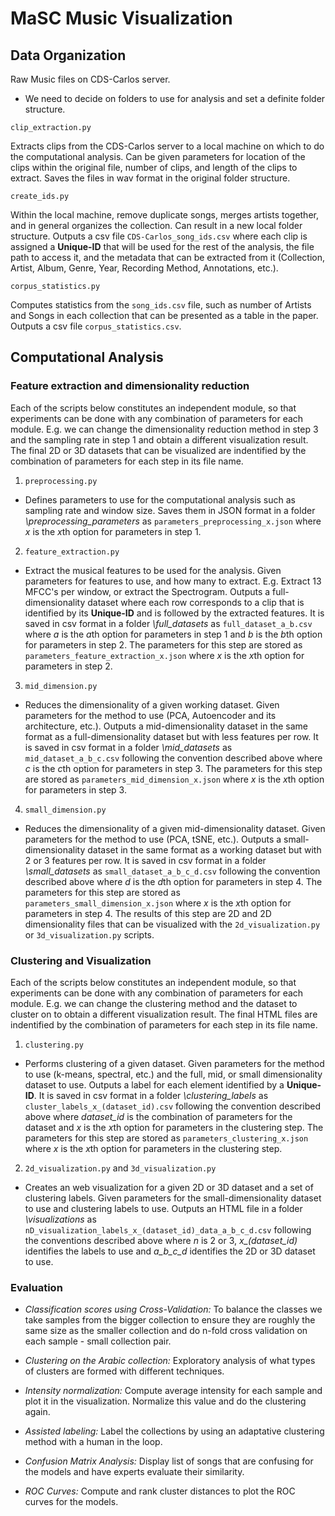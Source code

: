 # MaSC Music Visualization

## Data Organization

Raw Music files on CDS-Carlos server.
  - We need to decide on folders to use for analysis and set a definite folder structure.

`clip_extraction.py`

Extracts clips from the CDS-Carlos server to a local machine on which to do the computational analysis. Can be given parameters for location of the clips within the original file, number of clips, and length of the clips to extract. Saves the files in wav format in the original folder structure.

`create_ids.py`

Within the local machine, remove duplicate songs, merges artists together, and in general organizes the collection. Can result in a new local folder structure. Outputs a csv file `CDS-Carlos_song_ids.csv` where each clip is assigned a **Unique-ID** that will be used for the rest of the analysis, the file path to access it, and the metadata that can be extracted from it (Collection, Artist, Album, Genre, Year, Recording Method, Annotations, etc.).
  
`corpus_statistics.py`

Computes statistics from the `song_ids.csv` file, such as number of Artists and Songs in each collection that can be presented as a table in the paper. Outputs a csv file `corpus_statistics.csv`.

## Computational Analysis

### Feature extraction and dimensionality reduction

Each of the scripts below constitutes an independent module, so that experiments can be done with any combination of parameters for each module. E.g. we can change the dimensionality reduction method in step 3 and the sampling rate in step 1 and obtain a different visualization result. The final 2D or 3D datasets that can be visualized are indentified by the combination of parameters for each step in its file name.

1. `preprocessing.py`

  - Defines parameters to use for the computational analysis such as sampling rate and window size. Saves them in JSON format in a folder *\preprocessing_parameters* as `parameters_preprocessing_x.json` where *x* is the *x*th option for parameters in step 1.

2. `feature_extraction.py`

  - Extract the musical features to be used for the analysis. Given parameters for features to use, and how many to extract. E.g. Extract 13 MFCC's per window, or extract the Spectrogram. Outputs a full-dimensionality dataset where each row corresponds to a clip that is identified by its **Unique-ID** and is followed by the extracted features. It is saved in csv format in a folder *\full_datasets* as `full_dataset_a_b.csv` where *a* is the *a*th option for parameters in step 1 and *b* is the *b*th option for parameters in step 2. The parameters for this step are stored as `parameters_feature_extraction_x.json` where *x* is the *x*th option for parameters in step 2.

3. `mid_dimension.py`

  - Reduces the dimensionality of a given working dataset. Given parameters for the method to use (PCA, Autoencoder and its architecture, etc.). Outputs a mid-dimensionality dataset in the same format as a full-dimensionality dataset but with less features per row. It is saved in csv format in a folder *\mid_datasets* as `mid_dataset_a_b_c.csv` following the convention described above where *c* is the *c*th option for parameters in step 3. The parameters for this step are stored as `parameters_mid_dimension_x.json` where *x* is the *x*th option for parameters in step 3.

4. `small_dimension.py`

  - Reduces the dimensionality of a given mid-dimensionality dataset. Given parameters for the method to use (PCA, tSNE, etc.). Outputs a small-dimensionality dataset in the same format as a working dataset but with 2 or 3 features per row. It is saved in csv format in a folder *\small_datasets* as `small_dataset_a_b_c_d.csv` following the convention described above where *d* is the *d*th option for parameters in step 4. The parameters for this step are stored as `parameters_small_dimension_x.json` where *x* is the *x*th option for parameters in step 4. The results of this step are 2D and 2D dimensionality files that can be visualized with the `2d_visualization.py` or `3d_visualization.py` scripts.

### Clustering and Visualization

Each of the scripts below constitutes an independent module, so that experiments can be done with any combination of parameters for each module. E.g. we can change the clustering method and the dataset to cluster on to obtain a different visualization result. The final HTML files are indentified by the combination of parameters for each step in its file name.

1. `clustering.py`

  - Performs clustering of a given dataset. Given parameters for the method to use (k-means, spectral, etc.) and the full, mid, or small dimensionality dataset to use. Outputs a label for each element identified by a **Unique-ID**. It is saved in csv format in a folder *\clustering_labels* as `cluster_labels_x_(dataset_id).csv` following the convention described above where *dataset_id* is the combination of parameters for the dataset and *x* is the *x*th option for parameters in the clustering step. The parameters for this step are stored as `parameters_clustering_x.json` where *x* is the *x*th option for parameters in the clustering step.

2. `2d_visualization.py` and `3d_visualization.py`

  - Creates an web visualization for a given 2D or 3D dataset and a set of clustering labels. Given parameters for the small-dimensionality dataset to use and clustering labels to use. Outputs an HTML file in a folder *\visualizations* as `nD_visualization_labels_x_(dataset_id)_data_a_b_c_d.csv` following the conventions described above where *n* is 2 or 3, *x_(dataset_id)* identifies the labels to use and *a_b_c_d* identifies the 2D or 3D dataset to use. 

### Evaluation

- *Classification scores using Cross-Validation:* To balance the classes we take samples from the bigger collection to ensure they are roughly the same size as the smaller collection and do n-fold cross validation on each sample - small collection pair.

- *Clustering on the Arabic collection:* Exploratory analysis of what types of clusters are formed with different techniques.

- *Intensity normalization:* Compute average intensity for each sample and plot it in the visualization. Normalize this value and do the clustering again.

- *Assisted labeling:* Label the collections by using an adaptative clustering method with a human in the loop.

- *Confusion Matrix Analysis:* Display list of songs that are confusing for the models and have experts evaluate their similarity.

- *ROC Curves:* Compute and rank cluster distances to plot the ROC curves for the models.

